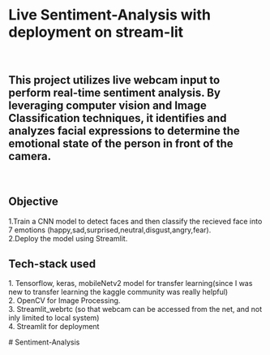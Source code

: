 <h1> Live Sentiment-Analysis with deployment on stream-lit</h1>
<br>

<h2> This project utilizes live webcam input to perform real-time sentiment analysis. By leveraging computer vision and Image Classification techniques, it identifies and analyzes facial expressions to determine the emotional state of the person in front of the camera.</h2>
<br>

<h2> Objective </h2>
1.Train a CNN model to detect faces and then classify the recieved face into 7 emotions (happy,sad,surprised,neutral,disgust,angry,fear).
<br>
2.Deploy the model using Streamlit. 
<br>

<h2> Tech-stack used </h2>
1. Tensorflow, keras, mobileNetv2 model for transfer learning(since I was new to transfer learning the kaggle community was really helpful)
<br>
2. OpenCV for Image Processing.
<br>
3. Streamlit_webrtc (so that webcam can be accessed from the net, and not inly limited to local system)
<br>
4. Streamlit for deployment
<br>


 

#   S e n t i m e n t - A n a l y s i s 
 
 
